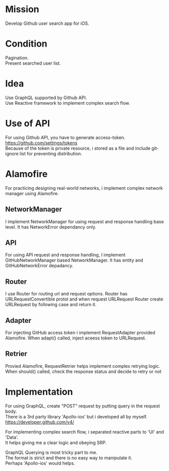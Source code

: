 # Mission
Develop Github user search app for iOS.

# Condition
Pagination.  
Present searched user list.

# Idea
Use GraphQL supported by Github API.  
Use Reactive framework to implement complex search flow.

# Use of API
For using Github API, you have to generate access-token.  
https://github.com/settings/tokens  
Because of the token is private resource, i stored as a file and include git-ignore list for preventing distribution.

# Alamofire
For practicing designing real-world networks, i implement complex network manager using Alamofire.

## NetworkManager
I implement NetworkManager for using request and response handling base level. It has NetworkError dependancy only.

## API
For using API request and response handling, I implement GitHubNetworkManager based NetworkManager. It has entity and GitHubNetworkError depadancy.

## Router
I use Router for routing url and request options. Router has URLRequestConvertible protol and when request URLRequest Router create URLRequest by following case and return it.

## Adapter
For injecting GitHub access token i implement RequestAdapter provided Alamofire. When adapt() called, inject aceess token to URLRequest.

## Retrier
Provied Alamofire, RequestRetrier helps implement complex retrying logic. When should() called, check the response status and decide to retry or not


# Implementation
For using GraphQL, create "POST" request by putting query in the request body.  
There is a 3rd party library 'Apollo-ios' but i developed all by myself.  
https://developer.github.com/v4/

For implementing complex search flow, i separated reactive parts to 'UI' and 'Data'.  
It helps giving me a clear logic and obeying SRP.

GraphQL Querying is most tricky part to me.  
The format is strict and there is no easy way to manipulate it.  
Perhaps 'Apollo-ios' would helps.
